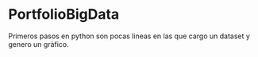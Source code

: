 # PortfolioBigData
  Primeros pasos en python son pocas lineas en las que cargo un dataset y genero un gràfico.
